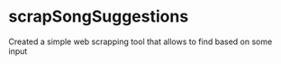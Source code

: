 # scrapSongSuggestions
Created a simple web scrapping tool that allows to find based on some input 

